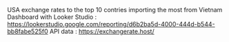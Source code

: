 USA exchange rates to the top 10 contries importing the most from Vietnam
Dashboard with Looker Studio : https://lookerstudio.google.com/reporting/d6b2ba5d-4000-444d-b544-bb8fabe525f0
API data : https://exchangerate.host/
